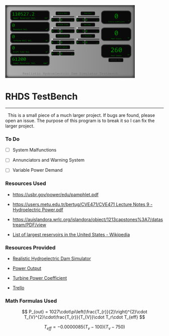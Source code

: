 <img title="" src="https://github.com/git-marktime/water-sim-testbench/blob/main/RHDS%20Testbench%20Src/GameScreenshotPreview.png?raw=true" alt="Image" width="412" data-align="center">

# RHDS TestBench

---

  This is a small piece of a much larger project. If bugs are found, please open an issue. The purpose of this program is to break it so I can fix the larger project.

### To Do

- [ ] System Malfunctions

- [ ] Annunciators and Warning System

- [ ] Variable Power Demand

### Resources Used

- https://usbr.gov/power/edu/pamphlet.pdf

- [https://users.metu.edu.tr/bertug/CVE471/CVE471 Lecture Notes 9 - Hydroelectric Power.pdf](https://users.metu.edu.tr/bertug/CVE471/CVE471%20Lecture%20Notes%209%20-%20Hydroelectric%20Power.pdf)

- https://auislandora.wrlc.org/islandora/object/1213capstones%3A7/datastream/PDF/view

- [List of largest reservoirs in the United States - Wikipedia](https://en.wikipedia.org/wiki/List_of_largest_reservoirs_in_the_United_States)

### Resources Provided

- [Realistic Hydroelectric Dam Simulator](https://discord.gg/JUjfPNJXqz)

- [Power Output](https://www.desmos.com/calculator/xruiaxcldj)

- [Turbine Power Coefficient](https://www.desmos.com/calculator/szporfkyqd)

- [Trello](https://trello.com/b/bppNE9o1/dydroham)

### Math Formulas Used

$$
P_{out} = 1027\cdot\pi\left(\frac{T_{r}}{2}\right)^{2}\cdot T_{V}^{2}\cdot\frac{T_{r}}{T_{V}}\cdot T_r\cdot T_{eff}
$$

$$
T_{eff}=-0.0000085\left(T_v-100\right)\left(T_v-750\right)
$$
